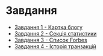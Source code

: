 
# Завдання

- [Завдання 1 - Картка блогу](./task%231.md)
- [Завдання 2 - Секція статистики](./task%232.md)
- [Завдання 3 - Список Forbes](./task%233.md)
- [Завдання 4 - Історія транзакцій](./task%234.md)
